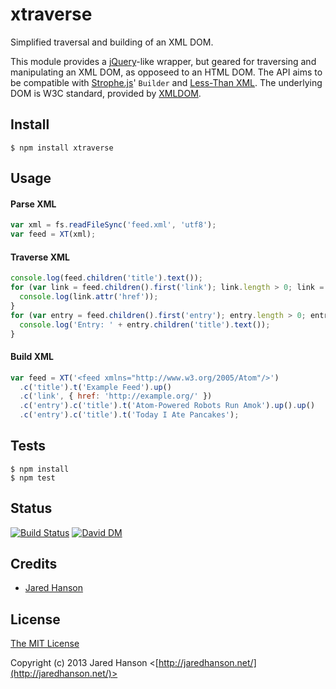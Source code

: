 # xtraverse

Simplified traversal and building of an XML DOM.

This module provides a [jQuery](http://jquery.com/)-like wrapper, but geared for
traversing and manipulating an XML DOM, as opposeed to an HTML DOM.  The API
aims to be compatible with [Strophe.js](https://github.com/strophe/strophejs)'
`Builder` and [Less-Than XML](https://github.com/astro/ltx).  The underlying DOM
is W3C standard, provided by [XMLDOM](https://github.com/jindw/xmldom).

## Install

    $ npm install xtraverse

## Usage

#### Parse XML

```javascript
var xml = fs.readFileSync('feed.xml', 'utf8');
var feed = XT(xml);
```

#### Traverse XML

```javascript
console.log(feed.children('title').text());
for (var link = feed.children().first('link'); link.length > 0; link = link.next('link')) {
  console.log(link.attr('href'));
}
for (var entry = feed.children().first('entry'); entry.length > 0; entry = entry.next('entry')) {
  console.log('Entry: ' + entry.children('title').text());
}
```

#### Build XML

```javascript
var feed = XT('<feed xmlns="http://www.w3.org/2005/Atom"/>')
  .c('title').t('Example Feed').up()
  .c('link', { href: 'http://example.org/' })
  .c('entry').c('title').t('Atom-Powered Robots Run Amok').up().up()
  .c('entry').c('title').t('Today I Ate Pancakes');
```

## Tests

    $ npm install
    $ npm test

## Status

[![Build Status](https://secure.travis-ci.org/jaredhanson/node-xtraverse.png)](http://travis-ci.org/jaredhanson/node-xtraverse)
[![David DM](https://david-dm.org/jaredhanson/node-xtraverse.png)](http://david-dm.org/jaredhanson/node-xtraverse)

## Credits

  - [Jared Hanson](http://github.com/jaredhanson)

## License

[The MIT License](http://opensource.org/licenses/MIT)

Copyright (c) 2013 Jared Hanson <[http://jaredhanson.net/](http://jaredhanson.net/)>
